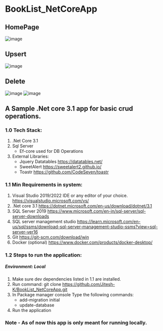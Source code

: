 # BookList_NetCoreApp

## HomePage
![image](https://user-images.githubusercontent.com/21361060/222944997-e0619012-7f94-4c63-b88e-8e2c7113a2b8.png)
## Upsert 
![image](https://user-images.githubusercontent.com/21361060/222945759-cf5a3439-0d0a-465e-9eb0-738437afd6e2.png)
## Delete
![image](https://user-images.githubusercontent.com/21361060/222945786-0dd90a63-4230-4a92-882b-1001cc64d64a.png)
![image](https://user-images.githubusercontent.com/21361060/222945792-2caa8659-4035-4e2d-8c29-b901cd7a30f6.png)




## A Sample .Net core 3.1 app for basic crud operations.

### 1.0 Tech Stack:
1. .Net Core 3.1
2. Sql Server
   * Ef-core used for DB Operations
4. External Libraries:
   * Jquery Datatables https://datatables.net/
   * SweetAlert https://sweetalert2.github.io/
   * Toastr https://github.com/CodeSeven/toastr

### 1.1 Min Requirements in system:
1. Visual Studio 2019/2022 IDE or any editor of your choice. https://visualstudio.microsoft.com/vs/
2. .Net core 3.1 https://dotnet.microsoft.com/en-us/download/dotnet/3.1
3. SQL Server 2019 https://www.microsoft.com/en-in/sql-server/sql-server-downloads 
4. SQL server management studio https://learn.microsoft.com/en-us/sql/ssms/download-sql-server-management-studio-ssms?view=sql-server-ver16
5. Git https://git-scm.com/download/win
6. Docker (optional) https://www.docker.com/products/docker-desktop/

### 1.2 Steps to run the application:
##### Environment: Local
1. Make sure dev dependencies listed in 1.1 are installed.
2. Run command: git clone https://github.com/Jitesh-K/BookList_NetCoreApp.git 
3. In Package manager console Type the following commands:
   * add-migration initial
   * update-database
4. Run the application

### Note - As of now this app is only meant for running locally.
